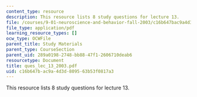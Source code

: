 ```yaml
---
content_type: resource
description: This resource lists 8 study questions for lecture 13.
file: /courses/9-01-neuroscience-and-behavior-fall-2003/c16b647bac9a4d3d809563b53f0817a3_ques_lec_13_2003.pdf
file_type: application/pdf
learning_resource_types: []
ocw_type: OCWFile
parent_title: Study Materials
parent_type: CourseSection
parent_uid: 289a0198-2748-bb88-47f1-2606710deab6
resourcetype: Document
title: ques_lec_13_2003.pdf
uid: c16b647b-ac9a-4d3d-8095-63b53f0817a3
---
```

This resource lists 8 study questions for lecture 13.

